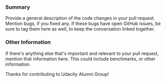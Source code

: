 ### Summary

Provide a general description of the code changes in your pull request. Mention bugs, if you fixed any.
If these bugs have open GitHub issues, be sure to tag them here as well,
to keep the conversation linked together.

### Other Information

If there's anything else that's important and relevant to your pull
request, mention that information here. This could include
benchmarks, or other information.

Thanks for contributing to Udacity Alumni Group!